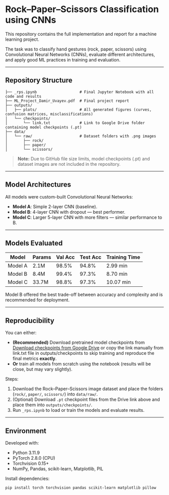 # Rock–Paper–Scissors Classification using CNNs

This repository contains the full implementation and report for a machine learning project.

The task was to classify hand gestures (rock, paper, scissors) using Convolutional Neural Networks (CNNs), evaluate different architectures, and apply good ML practices in training and evaluation.

---

## Repository Structure

```
├── _rps.ipynb                   # Final Jupyter Notebook with all code and results
├── ML_Project_Damir_Uvayev.pdf  # Final project report
├── outputs/
│   ├── plots/                   # All generated figures (curves, confusion matrices, misclassifications)
│   └── checkpoints/
│       └── link.txt             # Link to Google Drive folder containing model checkpoints (.pt)
├── data/
│   └── raw/                     # Dataset folders with .png images
│       ├── rock/
│       ├── paper/
│       └── scissors/
```

>  **Note:** Due to GitHub file size limits, model checkpoints (.pt) and dataset images are not included in the repository.

---

## Model Architectures

All models were custom-built Convolutional Neural Networks:

* **Model A**: Simple 2-layer CNN (baseline).
* **Model B**: 4-layer CNN with dropout — best performer.
* **Model C**: Larger 5-layer CNN with more filters — similar performance to B.

---

## Models Evaluated

| Model   | Params | Val Acc | Test Acc | Training Time |
| ------- | ------ | ------- | -------- | ------------- |
| Model A | 2.1M   | 98.5%   | 94.8%    | 2.99 min      |
| Model B | 8.4M   | 99.4%   | 97.3%    | 8.70 min      |
| Model C | 33.7M  | 98.8%   | 97.3%    | 10.07 min     |

Model B offered the best trade-off between accuracy and complexity and is recommended for deployment.

---

## Reproducibility

You can either:

* **(Recommended)** Download pretrained model checkpoints from [Download checkpoints from Google Drive](https://drive.google.com/drive/folders/12WBBe9__R3kHE_jM1in2ABQXMFUMQsTP?usp=sharing)
or copy the link manually from link.txt file in outputs/checkpoints to skip training and reproduce the final metrics **exactly**.
* **Or** train all models from scratch using the notebook (results will be close, but may vary slightly).

Steps:

1. Download the Rock–Paper–Scissors image dataset and place the folders (`rock/`, `paper/`, `scissors/`) into `data/raw/`.
2. (Optional) Download `.pt` checkpoint files from the Drive link above and place them into `outputs/checkpoints/`.
3. Run `_rps.ipynb` to load or train the models and evaluate results.

---

## Environment

Developed with:

* Python 3.11.9
* PyTorch 2.8.0 (CPU)
* Torchvision 0.15+
* NumPy, Pandas, scikit-learn, Matplotlib, PIL

Install dependencies:

```bash
pip install torch torchvision pandas scikit-learn matplotlib pillow
```
